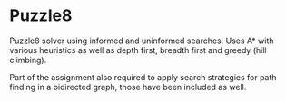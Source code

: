 # Puzzle8

Puzzle8 solver using informed and uninformed searches. Uses A\* with various heuristics as well as depth first, breadth first and greedy (hill climbing).

Part of the assignment also required to apply search strategies for path finding in a bidirected graph, those have been included as well.
